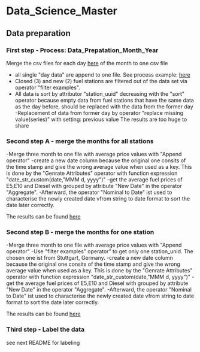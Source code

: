 # Data_Science_Master

## Data preparation
### First step - Process: Data_Prepatation_Month_Year 

Merge the csv files for each day [here](https://github.com/Tammy231/Data_Science_Master/tree/master/Module/Introduction%20to%20Data%20Science/Project/Rapidminer/daten/04) of the month to one csv file
- all single "day data" are append to one file. See process example: [here](https://github.com/Tammy231/Data_Science_Master/blob/master/Module/Introduction%20to%20Data%20Science/Project/Rapidminer/process/preparation/data_preparation_April2019.rmp)
- Closed (3) and new (2) fuel stations are filtered out of the data set via operator "filter examples". 
- All data is sort by attributor "station_uuid" decreasing with the "sort" operator because empty data from fuel stations 
that have the same data as the day before, should be replaced with the data from the former day
-Replacement of data from former day by operator "replace missing value(series)" with setting: previous value
The results are too huge to share

### Second step A - merge the months for all stations

-Merge three month to one file with average price values with "Append operator"
-create a new date column because the original one consits of the time stamp and give the 
wrong average value when used as a key. This is done by the "Genrate Attributes" operator with function expression
"date_str_custom(date,"MMM d, yyyy")"
-get the average fuel prices of E5,E10 and Diesel with grouped by attribute "New Date" in the operator "Aggregate".
-Afterward, the operator "Nominal to Date" ist used to characterise the newly created date vfrom string to date format
to sort the date later correctly. 

The results can be found [here](https://github.com/Tammy231/Data_Science_Master/blob/master/Module/Introduction%20to%20Data%20Science/Project/Rapidminer/daten/PreparedQ2_2019_nolabel.rmhdf5table)

### Second step B - merge the months for one station

-Merge three month to one file with average price values with "Append operator"
-Use "filter examples" operator" to get only one station_unid. The chosen one ist from Stuttgart, Germany.
-create a new date column because the original one consits of the time stamp and give the 
wrong average value when used as a key. This is done by the "Genrate Attributes" operator with function expression
"date_str_custom(date,"MMM d, yyyy")"
-get the average fuel prices of E5,E10 and Diesel with grouped by attribute "New Date" in the operator "Aggregate".
-Afterward, the operator "Nominal to Date" ist used to characterise the newly created date vfrom string to date format
to sort the date later correctly. 

The results can be found [here](https://github.com/Tammy231/Data_Science_Master/blob/master/Module/Introduction%20to%20Data%20Science/Project/Rapidminer/daten/PreparedQ22019_nolabel_oneStation.rmhdf5table)

### Third step - Label the data

see next README for labeling